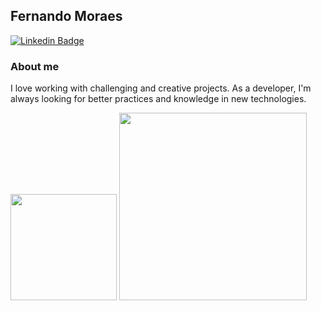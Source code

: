 ## Fernando Moraes

[![Linkedin Badge](https://img.shields.io/badge/LinkedIn-0077B5?style=for-the-badge&logo=linkedin&logoColor=white)](https://www.linkedin.com/in/feermooraes)

### About me
I love working with challenging and creative projects. As a developer, I'm always looking for better practices and knowledge in new technologies. 

<img src='https://github-readme-stats.vercel.app/api?username=ffernandomoraes&show_icons=true' height="170em">
<img src='https://github-readme-stats.vercel.app/api/top-langs/?username=ffernandomoraes' height="300em">
